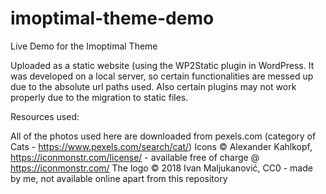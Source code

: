 # imoptimal-theme-demo
Live Demo for the Imoptimal Theme

Uploaded as a static website (using the WP2Static plugin in WordPress.
It was developed on a local server, so certain functionalities are messed up due to the absolute url paths used.
Also certain plugins may not work properly due to the migration to static files.

Resources used:

All of the photos used here are downloaded from pexels.com (category of Cats - https://www.pexels.com/search/cat/)
Icons © Alexander Kahlkopf, https://iconmonstr.com/license/ - available free of charge @ https://iconmonstr.com/
The logo © 2018 Ivan Maljukanović, CC0 - made by me, not available online apart from this repository
